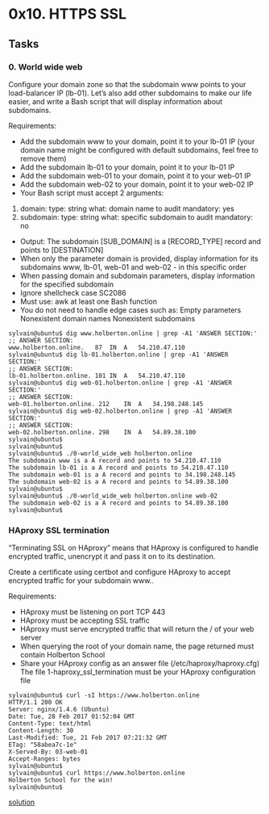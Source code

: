 # 0x10. HTTPS SSL

## Tasks

### 0. World wide web

Configure your domain zone so that the subdomain www points to your load-balancer IP (lb-01). Let’s also add other subdomains to make our life easier, and write a Bash script that will display information about subdomains.

Requirements:

* Add the subdomain www to your domain, point it to your lb-01 IP (your domain name might be configured with default subdomains, feel free to remove them)
* Add the subdomain lb-01 to your domain, point it to your lb-01 IP
* Add the subdomain web-01 to your domain, point it to your web-01 IP
* Add the subdomain web-02 to your domain, point it to your web-02 IP
* Your Bash script must accept 2 arguments:
1. domain:
type: string
what: domain name to audit
mandatory: yes
2. subdomain:
type: string
what: specific subdomain to audit
mandatory: no
* Output: The subdomain [SUB_DOMAIN] is a [RECORD_TYPE] record and points to [DESTINATION]
* When only the parameter domain is provided, display information for its subdomains www, lb-01, web-01 and web-02 - in this specific order
* When passing domain and subdomain parameters, display information for the specified subdomain
* Ignore shellcheck case SC2086
* Must use:
awk
at least one Bash function
* You do not need to handle edge cases such as:
Empty parameters
Nonexistent domain names
Nonexistent subdomains


```
sylvain@ubuntu$ dig www.holberton.online | grep -A1 'ANSWER SECTION:'
;; ANSWER SECTION:
www.holberton.online.   87  IN  A   54.210.47.110
sylvain@ubuntu$ dig lb-01.holberton.online | grep -A1 'ANSWER SECTION:'
;; ANSWER SECTION:
lb-01.holberton.online. 101 IN  A   54.210.47.110
sylvain@ubuntu$ dig web-01.holberton.online | grep -A1 'ANSWER SECTION:'
;; ANSWER SECTION:
web-01.holberton.online. 212    IN  A   34.198.248.145
sylvain@ubuntu$ dig web-02.holberton.online | grep -A1 'ANSWER SECTION:'
;; ANSWER SECTION:
web-02.holberton.online. 298    IN  A   54.89.38.100
sylvain@ubuntu$
sylvain@ubuntu$
sylvain@ubuntu$ ./0-world_wide_web holberton.online
The subdomain www is a A record and points to 54.210.47.110
The subdomain lb-01 is a A record and points to 54.210.47.110
The subdomain web-01 is a A record and points to 34.198.248.145
The subdomain web-02 is a A record and points to 54.89.38.100
sylvain@ubuntu$
sylvain@ubuntu$ ./0-world_wide_web holberton.online web-02
The subdomain web-02 is a A record and points to 54.89.38.100
sylvain@ubuntu$
```

### HAproxy SSL termination

“Terminating SSL on HAproxy” means that HAproxy is configured to handle encrypted traffic, unencrypt it and pass it on to its destination.

Create a certificate using certbot and configure HAproxy to accept encrypted traffic for your subdomain www..

Requirements:

* HAproxy must be listening on port TCP 443
* HAproxy must be accepting SSL traffic
* HAproxy must serve encrypted traffic that will return the / of your web server
* When querying the root of your domain name, the page returned must contain Holberton School
* Share your HAproxy config as an answer file (/etc/haproxy/haproxy.cfg)
The file 1-haproxy_ssl_termination must be your HAproxy configuration file 

```
sylvain@ubuntu$ curl -sI https://www.holberton.online
HTTP/1.1 200 OK
Server: nginx/1.4.6 (Ubuntu)
Date: Tue, 28 Feb 2017 01:52:04 GMT
Content-Type: text/html
Content-Length: 30
Last-Modified: Tue, 21 Feb 2017 07:21:32 GMT
ETag: "58abea7c-1e"
X-Served-By: 03-web-01
Accept-Ranges: bytes
sylvain@ubuntu$
sylvain@ubuntu$ curl https://www.holberton.online
Holberton School for the win!
sylvain@ubuntu$
```
[solution](1-haproxy_ssl_termination)
